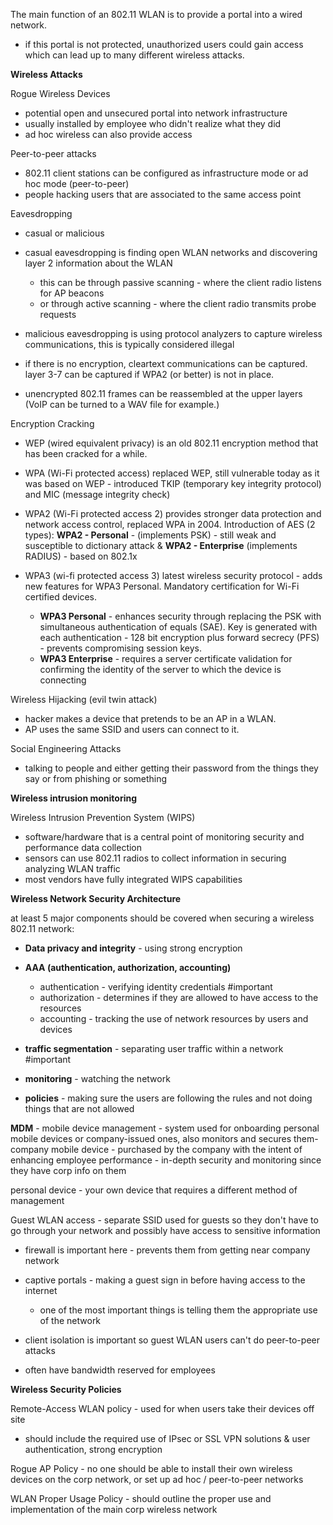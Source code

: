 The main function of an 802.11 WLAN is to provide a portal into a wired network.

- if this portal is not protected, unauthorized users could gain access which can lead up to many different wireless attacks.

  

**Wireless Attacks**

Rogue Wireless Devices

- potential open and unsecured portal into network infrastructure
- usually installed by employee who didn't realize what they did
- ad hoc wireless can also provide access

Peer-to-peer attacks

- 802.11 client stations can be configured as infrastructure mode or ad hoc mode (peer-to-peer)
- people hacking users that are associated to the same access point

  

Eavesdropping

- casual or malicious
- casual eavesdropping is finding open WLAN networks and discovering layer 2 information about the WLAN
    
    - this can be through passive scanning - where the client radio listens for AP beacons
    - or through active scanning - where the client radio transmits probe requests
- malicious eavesdropping is using protocol analyzers to capture wireless communications, this is typically considered illegal
- if there is no encryption, cleartext communications can be captured. layer 3-7 can be captured if WPA2 (or better) is not in place.
- unencrypted 802.11 frames can be reassembled at the upper layers (VoIP can be turned to a WAV file for example.)

  

Encryption Cracking

- WEP (wired equivalent privacy) is an old 802.11 encryption method that has been cracked for a while.
  
- WPA (Wi-Fi protected access) replaced WEP, still vulnerable today as it was based on WEP - introduced TKIP (temporary key integrity protocol) and MIC (message integrity check)
  
- WPA2 (Wi-Fi protected access 2) provides stronger data protection and network access control, replaced WPA in 2004. Introduction of AES (2 types): **WPA2 - Personal** - (implements PSK) - still weak and susceptible to dictionary attack & **WPA2 - Enterprise** (implements RADIUS) - based on 802.1x

  
  
  

- WPA3 (wi-fi protected access 3) latest wireless security protocol - adds new features for WPA3 Personal. Mandatory certification for Wi-Fi certified devices.
    
    - **WPA3 Personal** - enhances security through replacing the PSK with simultaneous authentication of equals (SAE). Key is generated with each authentication - 128 bit encryption plus forward secrecy (PFS) - prevents compromising session keys.
    - **WPA3 Enterprise** - requires a server certificate validation for confirming the identity of the server to which the device is connecting
      
    

  

Wireless Hijacking (evil twin attack)

- hacker makes a device that pretends to be an AP in a WLAN.
- AP uses the same SSID and users can connect to it.

  

Social Engineering Attacks

- talking to people and either getting their password from the things they say or from phishing or something

  

**Wireless intrusion monitoring**

  

Wireless Intrusion Prevention System (WIPS)

- software/hardware that is a central point of monitoring security and performance data collection
- sensors can use 802.11 radios to collect information in securing analyzing WLAN traffic
- most vendors have fully integrated WIPS capabilities

  

**Wireless Network Security Architecture**

at least 5 major components should be covered when securing a wireless 802.11 network:

- **Data privacy and integrity** - using strong encryption
- **AAA (authentication, authorization, accounting)**
    
    - authentication - verifying identity credentials #important
    - authorization - determines if they are allowed to have access to the resources
    - accounting - tracking the use of network resources by users and devices
- **traffic segmentation** - separating user traffic within a network #important
- **monitoring** - watching the network
- **policies** - making sure the users are following the rules and not doing things that are not allowed

  

**MDM** - mobile device management - system used for onboarding personal mobile devices or company-issued ones, also monitors and secures them- company mobile device - purchased by the company with the intent of enhancing employee performance - in-depth security and monitoring since they have corp info on them

personal device - your own device that requires a different method of management

  

Guest WLAN access - separate SSID used for guests so they don't have to go through your network and possibly have access to sensitive information

- firewall is important here - prevents them from getting near company network
- captive portals - making a guest sign in before having access to the internet
    
    - one of the most important things is telling them the appropriate use of the network
- client isolation is important so guest WLAN users can't do peer-to-peer attacks
- often have bandwidth reserved for employees

  

**Wireless Security Policies**

Remote-Access WLAN policy - used for when users take their devices off site

- should include the required use of IPsec or SSL VPN solutions & user authentication, strong encryption

  

Rogue AP Policy - no one should be able to install their own wireless devices on the corp network, or set up ad hoc / peer-to-peer networks

  

WLAN Proper Usage Policy - should outline the proper use and implementation of the main corp wireless network